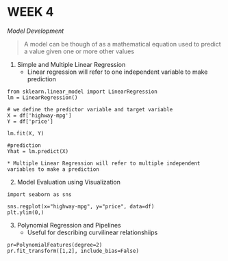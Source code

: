 # WEEK 4
*Model Development*
> A model can be though of as a mathematical equation used to predict a value given one or more other values

1. Simple and Multiple Linear Regression
	* Linear regression will refer to one independent variable to make prediction
```
from sklearn.linear_model import LinearRegression
lm = LinearRegression()

# we define the predictor variable and target variable
X = df['highway-mpg']
Y = df['price']

lm.fit(X, Y)

#prediction
Yhat = lm.predict(X)
```
	* Multiple Linear Regression will refer to multiple independent variables to make a prediction 
2. Model Evaluation using Visualization
```
import seaborn as sns

sns.regplot(x="highway-mpg", y="price", data=df)
plt.ylim(0,)
```
3. Polynomial Regression and Pipelines
	* Useful for describing curvilinear relationshiips
```
pr=PolynomialFeatures(degree=2)
pr.fit_transform([1,2], include_bias=False)
```
